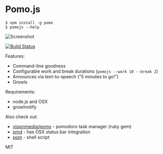 # Pomo.js

```
$ npm install -g pomo
$ pomojs --help
```

![Screenshot](http://rstacruz.github.io/pomo.js/screenshot.png)

[![Build Status](https://travis-ci.org/rstacruz/pomo.js.png?branch=master)](https://travis-ci.org/rstacruz/pomo.js)

Features:

 * Command-line goodness
 * Configurable work and break durations (`pomojs --work 10 --break 2`)
 * Announces via text-to-speech ("5 minutes to go!")
 * Growls

Requirements:

 * node.js and OSX
 * growlnotify

Also check out:

 * [visionmedia/pomo] - pomodoro task manager (ruby gem)
 * [pmd] - has OSX status bar integration
 * [pom] - shell script

MIT

[visionmedia/pomo]: https://github.com/visionmedia/pomo
[pmd]: http://me.dt.in.th/page/pmd
[pom]: https://github.com/tobym/pom
